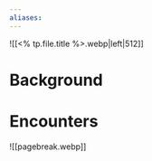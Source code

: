 ```yaml
---
aliases:
---
```


![[<% tp.file.title %>.webp|left|512]]

# Background

# Encounters


![[pagebreak.webp]]